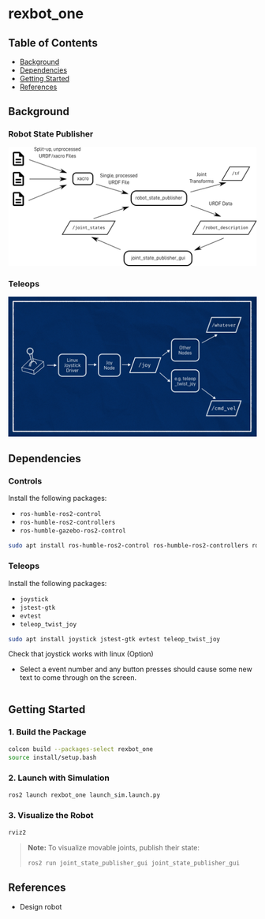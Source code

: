 # rexbot_one

## Table of Contents
- [Background](#background)
- [Dependencies](#dependencies)
- [Getting Started](#getting-started)
- [References](#references)

## Background

### Robot State Publisher
![Robot State Publisher](docs/images/robot_state_publisher.png)

### Teleops
![Teleops](docs/images/teleops.png)

## Dependencies

### Controls
Install the following packages:
- `ros-humble-ros2-control`
- `ros-humble-ros2-controllers`
- `ros-humble-gazebo-ros2-control`

```bash
sudo apt install ros-humble-ros2-control ros-humble-ros2-controllers ros-humble-gazebo-ros2-control
```

### Teleops

Install the following packages:
- `joystick`
- `jstest-gtk`
- `evtest`
- `teleop_twist_joy`

```bash
sudo apt install joystick jstest-gtk evtest teleop_twist_joy
```

Check that joystick works with linux (Option)
- Select a event number and any button presses should cause some new text to come through on the screen.

```bash
```



## Getting Started

### 1. Build the Package
```bash
colcon build --packages-select rexbot_one
source install/setup.bash
```

### 2. Launch with Simulation
```bash
ros2 launch rexbot_one launch_sim.launch.py
```

### 3. Visualize the Robot
```bash
rviz2
```

> **Note:** To visualize movable joints, publish their state:
> ```bash
> ros2 run joint_state_publisher_gui joint_state_publisher_gui
> ```

## References

- Design robot